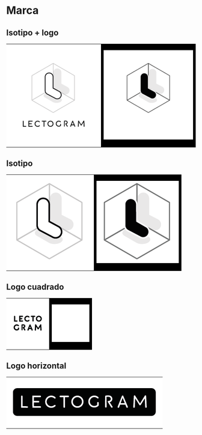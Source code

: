 # Marca

## Isotipo + logo

<table>
<tr>
<td style="background: white">

![Lectogram: Isotipo](dist/branding/png/lectrogram_isotipo.png)

</td>
<td style="background: black">

![Lectogram: Isotipo](dist/branding/png/lectrogram_isotipo-inv.png)

</td>
</tr>
</table>

## Isotipo

<table>
<tr>
<td style="background: white">

![Lectogram: Isotipo](dist/branding/png/lectrogram_iso.png)

</td>
<td style="background: black">

![Lectogram: Isotipo](dist/branding/png/lectrogram_iso-inv.png)

</td>
</tr>
</table>

## Logo cuadrado

<table>
<tr>
<td style="background: white">

![Lectogram: Isotipo](dist/branding/png/lectrogram_logo-sq.png)

</td>
<td style="background: black">

![Lectogram: Isotipo](dist/branding/png/lectrogram_logo-sq-inv.png)

</td>
</tr>
</table>

## Logo horizontal

<table>
<tr>
<td style="background: white">

![Lectogram: Isotipo](dist/branding/png/lectrogram_logo-hz.png)
</td>
</tr>
</table>